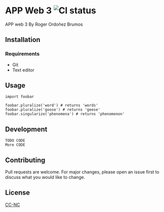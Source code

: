 # APP Web 3 ![CI status](https://img.shields.io/badge/build-passing-brightgreen.svg)

APP web 3
By Roger Ordoñez Brumos

## Installation

### Requirements
* Git
* Text editor



## Usage

```javas
import foobar

foobar.pluralize('word') # returns 'words'
foobar.pluralize('goose') # returns 'geese'
foobar.singularize('phenomena') # returns 'phenomenon'
```

## Development
```
TODO CODE
More CODE
```

## Contributing
Pull requests are welcome. For major changes, please open an issue first to discuss what you would like to change.


## License
[CC-NC](https://creativecommons.org/licenses/by-nc/3.0/)
